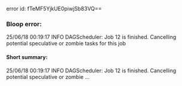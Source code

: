 error id: fTeMF5YjkUE0piwjSb83VQ==
### Bloop error:

25/06/18 00:19:17 INFO DAGScheduler: Job 12 is finished. Cancelling potential speculative or zombie tasks for this job
#### Short summary: 

25/06/18 00:19:17 INFO DAGScheduler: Job 12 is finished. Cancelling potential speculative or zombie ...